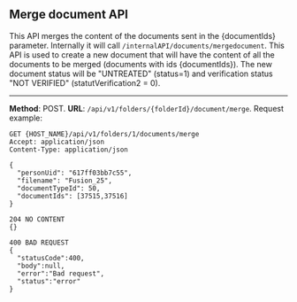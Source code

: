 ## Merge document  API
This API merges the content of the documents sent in the {documentIds} parameter. Internally it will
call `/internalAPI/documents/mergedocument`. This API is used to create a new document that will have the content
of all the documents to be merged (documents with ids {documentIds}). The new document status will be "UNTREATED"
(status=1) and verification status "NOT VERIFIED" (statutVerification2 = 0).

---
__Method__: POST.
__URL__: `/api/v1/folders/{folderId}/document/merge`.
Request example:

```http request
GET {HOST_NAME}/api/v1/folders/1/documents/merge
Accept: application/json
Content-Type: application/json

{
  "personUid": "617ff03bb7c55",
  "filename": "Fusion_25",
  "documentTypeId": 50,
  "documentIds": [37515,37516]
}

204 NO CONTENT
{}

400 BAD REQUEST
{
  "statusCode":400,
  "body":null,
  "error":"Bad request",
  "status":"error"
}
```
